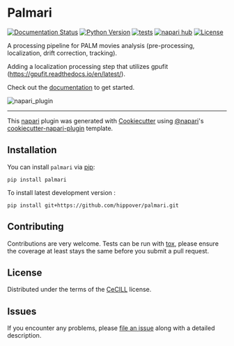 # Palmari

[![Documentation Status](https://readthedocs.org/projects/palmari/badge/?version=latest)](https://palmari.readthedocs.io/en/latest/?badge=latest)
[![Python Version](https://img.shields.io/pypi/pyversions/palmari.svg?color=green)](https://python.org)
[![tests](https://github.com/hippover/palmari/workflows/tests/badge.svg)](https://github.com/hippover/palmari/actions)
[![napari hub](https://img.shields.io/endpoint?url=https://api.napari-hub.org/shields/palmari)](https://napari-hub.org/plugins/palmari)
[![License](https://img.shields.io/pypi/l/palmari.svg?color=green)](https://github.com/hippover/palmari/raw/main/LICENSE)

A processing pipeline for PALM movies analysis (pre-processing, localization, drift correction, tracking).

Adding a localization processing step that utilizes gpufit (https://gpufit.readthedocs.io/en/latest/).

Check out the [documentation] to get started.

![napari_plugin](https://github.com/hippover/palmari/raw/main/docs/images/plugin_steps.png "Fine-tune your pipelines on a movie, run it on a batch easily !")

----------------------------------

This [napari] plugin was generated with [Cookiecutter] using [@napari]'s [cookiecutter-napari-plugin] template.

<!--
Don't miss the full getting started guide to set up your new package:
https://github.com/napari/cookiecutter-napari-plugin#getting-started

and review the napari docs for plugin developers:
https://napari.org/plugins/stable/index.html
-->

## Installation

You can install `palmari` via [pip]:

    pip install palmari



To install latest development version :

    pip install git+https://github.com/hippover/palmari.git


## Contributing

Contributions are very welcome. Tests can be run with [tox], please ensure
the coverage at least stays the same before you submit a pull request.

## License

Distributed under the terms of the [CeCILL] license.

## Issues

If you encounter any problems, please [file an issue] along with a detailed description.

[napari]: https://github.com/napari/napari
[Cookiecutter]: https://github.com/audreyr/cookiecutter
[@napari]: https://github.com/napari
[MIT]: http://opensource.org/licenses/MIT
[BSD-3]: http://opensource.org/licenses/BSD-3-Clause
[GNU GPL v3.0]: http://www.gnu.org/licenses/gpl-3.0.txt
[GNU LGPL v3.0]: http://www.gnu.org/licenses/lgpl-3.0.txt
[Apache Software License 2.0]: http://www.apache.org/licenses/LICENSE-2.0
[Mozilla Public License 2.0]: https://www.mozilla.org/media/MPL/2.0/index.txt
[cookiecutter-napari-plugin]: https://github.com/napari/cookiecutter-napari-plugin

[file an issue]: https://github.com/hippover/palmari/issues

[napari]: https://github.com/napari/napari
[tox]: https://tox.readthedocs.io/en/latest/
[pip]: https://pypi.org/project/pip/
[PyPI]: https://pypi.org/
[CeCILL]: http://cecill.info/index.en.html
[documentation]: https://palmari.readthedocs.io/en/latest/
